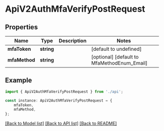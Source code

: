 # ApiV2AuthMfaVerifyPostRequest


## Properties

Name | Type | Description | Notes
------------ | ------------- | ------------- | -------------
**mfaToken** | **string** |  | [default to undefined]
**mfaMethod** | **string** |  | [optional] [default to MfaMethodEnum_Email]

## Example

```typescript
import { ApiV2AuthMfaVerifyPostRequest } from './api';

const instance: ApiV2AuthMfaVerifyPostRequest = {
    mfaToken,
    mfaMethod,
};
```

[[Back to Model list]](../README.md#documentation-for-models) [[Back to API list]](../README.md#documentation-for-api-endpoints) [[Back to README]](../README.md)
